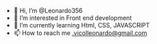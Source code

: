 - 👋 Hi, I’m @Leonardo356
- 👀 I’m interested in Front end development
- 🌱 I’m currently learning Html, CSS, JAVASCRIPT
- 📫 How to reach me .vicolleonardo@gmail.com

<!---
Leonardo356/Leonardo356 is a ✨ special ✨ repository because its `README.md` (this file) appears on your GitHub profile.
You can click the Preview link to take a look at your changes.
--->

